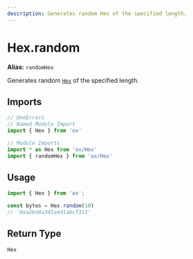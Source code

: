 ```yaml
---
description: Generates random Hex of the specified length.
---
```


# Hex.random 

**Alias:** `randomHex`

Generates random [`Hex`](/api/bytes) of the specified length.

## Imports

```ts twoslash
// @noErrors
// Named Module Import 
import { Hex } from 'ox'

// Module Imports
import * as Hex from 'ox/Hex'
import { randomHex } from 'ox/Hex'
```

## Usage

```ts twoslash
import { Hex } from 'ox';

const bytes = Hex.random(10)
// '0xa2bd4a345a4d1abcf311'
```

## Return Type

`Hex`
